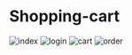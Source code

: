 # Shopping-cart


![index](https://user-images.githubusercontent.com/82367723/210170013-9c74f0a4-c476-4186-aa64-fd32f9bef136.png)
![login](https://user-images.githubusercontent.com/82367723/210170014-60d77f23-b079-48c5-8d75-6c6e96a0022f.png)
![cart](https://user-images.githubusercontent.com/82367723/210170015-f356a7da-c430-496b-a897-7c94b4928e2d.png)
![order](https://user-images.githubusercontent.com/82367723/210170011-869e7605-94ac-4ee9-9c4b-5f033a5f5e14.png)
